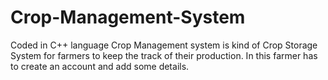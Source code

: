 # Crop-Management-System
Coded in C++ language
Crop Management system is kind of Crop Storage System for farmers to keep the track of their production. In this farmer has to create an account and add some details.
